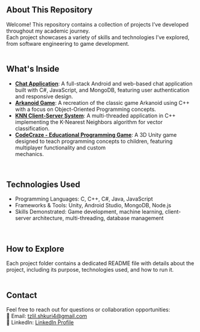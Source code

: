 ## **About This Repository**
Welcome! This repository contains a collection of projects I’ve developed throughout my academic journey. <br />
Each project showcases a variety of skills and technologies I’ve explored, from software engineering to game development. <br />
<br />

## What's Inside <br />
- **[Chat Application](https://github.com/tzlilshkuri/AllProjects/tree/main/ChatApplication)**: A full-stack Android and web-based chat application built with C#, JavaScript, and MongoDB, featuring user authentication and responsive design. <br />
- **[Arkanoid Game](https://github.com/tzlilshkuri/AllProjects/tree/main/arkanoid)**: A recreation of the classic game Arkanoid using C++ with a focus on Object-Oriented Programming concepts.<br />
- **[KNN Client-Server System](https://github.com/tzlilshkuri/AllProjects/tree/main/KNN)**: A multi-threaded application in C++ implementing the K-Nearest Neighbors algorithm for vector classification.<br />
- **[CodeCraze - Educational Programming Game](https://github.com/AviadR1998/CodeCraze/tree/5b0a29114b8ac20f1a3c2190bc3ba463eae88eca)**: A 3D Unity game designed to teach programming concepts to children, featuring multiplayer functionality and custom <br /> mechanics.
<br />

## Technologies Used <br />
- Programming Languages: C, C++, C#, Java, JavaScript <br />
- Frameworks & Tools: Unity, Android Studio, MongoDB, Node.js <br />
- Skills Demonstrated: Game development, machine learning, client-server architecture, multi-threading, database management<br />
<br />

## How to Explore <br />
Each project folder contains a dedicated README file with details about the project, including its purpose, technologies used, and how to run it. <br />
<br />

## Contact <br />
Feel free to reach out for questions or collaboration opportunities:   <br />
📧 Email: [tzlil.shkuri4@gmail.com](mailto:tzlil.shkuri4@gmail.com)   <br />
🔗 LinkedIn: [LinkedIn Profile](link-to-profile) <br />
